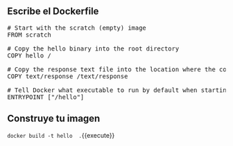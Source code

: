 ## Escribe el Dockerfile

<pre class="file" data-filename="Dockerfile" data-target="replace">
# Start with the scratch (empty) image
FROM scratch

# Copy the hello binary into the root directory
COPY hello /

# Copy the response text file into the location where the container expects it to be
COPY text/response /text/response

# Tell Docker what executable to run by default when starting this container
ENTRYPOINT ["/hello"]
</pre>

## Construye tu imagen

`docker build -t hello  .`{{execute}}

